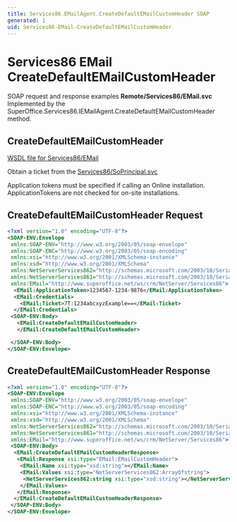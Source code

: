 ```yaml
---
title: Services86.EMailAgent.CreateDefaultEMailCustomHeader SOAP
generated: 1
uid: Services86-EMail-CreateDefaultEMailCustomHeader
---
```


# Services86 EMail CreateDefaultEMailCustomHeader

SOAP request and response examples **Remote/Services86/EMail.svc**
Implemented by the <see cref="M:SuperOffice.Services86.IEMailAgent.CreateDefaultEMailCustomHeader">SuperOffice.Services86.IEMailAgent.CreateDefaultEMailCustomHeader</see> method.

## CreateDefaultEMailCustomHeader

[WSDL file for Services86/EMail](../Services86-EMail.md)

Obtain a ticket from the [Services86/SoPrincipal.svc](../SoPrincipal/index.md)

Application tokens must be specified if calling an Online installation. ApplicationTokens are not checked for on-site installations.

## CreateDefaultEMailCustomHeader Request

```xml
<?xml version="1.0" encoding="UTF-8"?>
<SOAP-ENV:Envelope
 xmlns:SOAP-ENV="http://www.w3.org/2003/05/soap-envelope"
 xmlns:SOAP-ENC="http://www.w3.org/2003/05/soap-encoding"
 xmlns:xsi="http://www.w3.org/2001/XMLSchema-instance"
 xmlns:xsd="http://www.w3.org/2001/XMLSchema"
 xmlns:NetServerServices862="http://schemas.microsoft.com/2003/10/Serialization/Arrays"
 xmlns:NetServerServices861="http://schemas.microsoft.com/2003/10/Serialization/"
 xmlns:EMail="http://www.superoffice.net/ws/crm/NetServer/Services86">
  <EMail:ApplicationToken>1234567-1234-9876</EMail:ApplicationToken>
  <EMail:Credentials>
    <EMail:Ticket>7T:1234abcxyzExample==</EMail:Ticket>
  </EMail:Credentials>
 <SOAP-ENV:Body>
   <EMail:CreateDefaultEMailCustomHeader>
   </EMail:CreateDefaultEMailCustomHeader>

 </SOAP-ENV:Body>
</SOAP-ENV:Envelope>

```

## CreateDefaultEMailCustomHeader Response

```xml
<?xml version="1.0" encoding="UTF-8"?>
<SOAP-ENV:Envelope
 xmlns:SOAP-ENV="http://www.w3.org/2003/05/soap-envelope"
 xmlns:SOAP-ENC="http://www.w3.org/2003/05/soap-encoding"
 xmlns:xsi="http://www.w3.org/2001/XMLSchema-instance"
 xmlns:xsd="http://www.w3.org/2001/XMLSchema"
 xmlns:NetServerServices862="http://schemas.microsoft.com/2003/10/Serialization/Arrays"
 xmlns:NetServerServices861="http://schemas.microsoft.com/2003/10/Serialization/"
 xmlns:EMail="http://www.superoffice.net/ws/crm/NetServer/Services86">
 <SOAP-ENV:Body>
  <EMail:CreateDefaultEMailCustomHeaderResponse>
   <EMail:Response xsi:type="EMail:EMailCustomHeader">
    <EMail:Name xsi:type="xsd:string"></EMail:Name>
    <EMail:Values xsi:type="NetServerServices862:ArrayOfstring">
     <NetServerServices862:string xsi:type="xsd:string"></NetServerServices862:string>
    </EMail:Values>
   </EMail:Response>
  </EMail:CreateDefaultEMailCustomHeaderResponse>
 </SOAP-ENV:Body>
</SOAP-ENV:Envelope>

```

